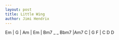 ```yaml
---
layout: post
title: Little Wing
author: Jimi Hendrix
---
```


<canvas class="chords">Em | G | Am | Em | 
Bm7 _ _ Bbm7 |Am7 C | G F | C D 
D</canvas>





